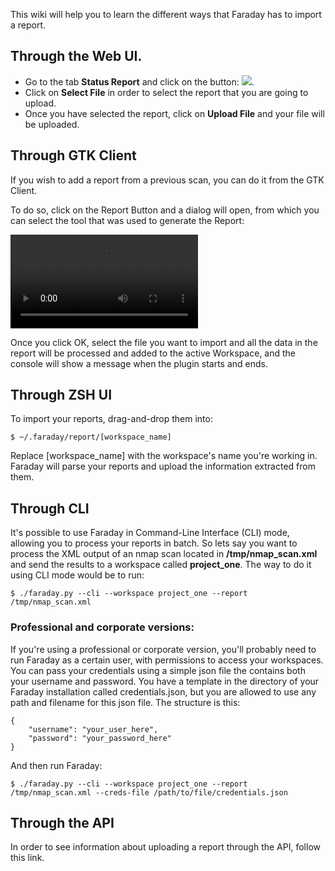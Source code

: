 This wiki will help you to learn the different ways that Faraday has to import a report.

## Through the Web UI.

* Go to the tab **Status Report** and click on the button:  ![](https://raw.github.com/wiki/infobyte/faraday/images/status_report/upload_report.png).
* Click on **Select File** in order to select the report that you are going to upload.
* Once you have selected the report, click on **Upload File** and your file will be uploaded.

## Through GTK Client

If you wish to add a report from a previous scan, you can do it from the GTK Client.

To do so, click on the Report Button and a dialog will open, from which you can select the tool that was used to generate the Report:

![](https://raw.github.com/wiki/infobyte/faraday/images/status_report/importing_report-2018-06-19_13.40.12.mp4)

Once you click OK, select the file you want to import and all the data in the report will be processed and added to the active Workspace, and the console will show a message when the plugin starts and ends.

## Through ZSH UI

To import your reports, drag-and-drop them into:

    $ ~/.faraday/report/[workspace_name]

Replace [workspace_name] with the workspace's name you're working in.
Faraday will parse your reports and upload the information extracted from them.

## Through CLI

It's possible to use Faraday in Command-Line Interface (CLI) mode, allowing you to process your reports in batch. So lets say you want to process the XML output of an nmap scan located in **/tmp/nmap_scan.xml** and send the results to a workspace called **project_one**. The way to do it using CLI mode would be to run:

    $ ./faraday.py --cli --workspace project_one --report /tmp/nmap_scan.xml

### Professional and corporate versions:

If you're using a professional or corporate version, you'll probably need to run Faraday as a certain user, with permissions to access your workspaces. You can pass your credentials using a simple json file the contains both your username and password. You have a template in the directory of your Faraday installation called credentials.json, but you are allowed to use any path and filename for this json file. The structure is this:

    {
        "username": "your_user_here",
        "password": "your_password_here"
    }


And then run Faraday:

    $ ./faraday.py --cli --workspace project_one --report /tmp/nmap_scan.xml --creds-file /path/to/file/credentials.json

## Through the API

In order to see information about uploading a report through the API, follow this link.